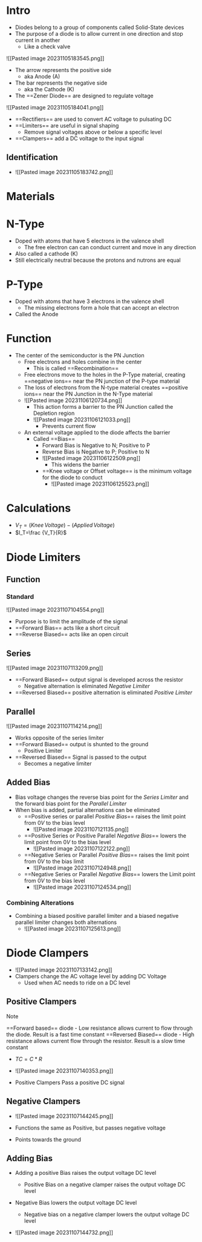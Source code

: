 # Intro

- Diodes belong to a group of components called Solid-State devices
- The purpose of a diode is to allow current in one direction and stop current in another
	- Like a check valve

![[Pasted image 20231105183545.png]] 

- The arrow represents the positive side
	- aka Anode (A)
- The bar represents the negative side
	- aka the Cathode (K)
- The ==Zener Diode== are designed to regulate voltage

![[Pasted image 20231105184041.png]] 
- ==Rectifiers== are used to convert AC voltage to pulsating DC
- ==Limiters== are useful in signal shaping
	- Remove signal voltages above or below a specific level
- ==Clampers== add a DC voltage to the input signal


## Identification

- ![[Pasted image 20231105183742.png]] 

# Materials

# N-Type

- Doped with atoms that have 5 electrons in the valence shell
	- The free electron can can conduct current and move in any direction
- Also called a cathode (K)
- Still electrically neutral because the protons and nutrons are equal

# P-Type

- Doped with atoms that have 3 electrons in the valence shell
	- The missing electrons form a hole that can accept an electron
- Called the Anode

# Function

- The center of the semiconductor is the PN Junction
	- Free electrons and holes combine in the center
		- This is called ==Recombination== 
	- Free electrons move to the holes in the P-Type material, creating ==negative ions== near the PN junction of the P-type material
	- The loss of electrons from the N-type material creates ==positive ions== near the PN Junction in the N-Type material
	- ![[Pasted image 20231106120734.png]] 
		- This action forms a barrier to the PN Junction called the Depletion region
		- ![[Pasted image 20231106121033.png]] 
			- Prevents current flow
	- An external voltage applied to the diode affects the barrier
		- Called ==Bias== 
			- Forward Bias is Negative to N; Positive to P
			- Reverse Bias is Negative to P; Positive to N
			- ![[Pasted image 20231106122509.png]] 
				- This widens the barrier
			- ==Knee voltage or Offset voltage== is the minimum voltage for the diode to conduct
				- ![[Pasted image 20231106125523.png]] 

# Calculations

- $V_T = (Knee \, Voltage)-(Applied \, Voltage)$
- $I_T=\frac {V_T}{R}$ 

# Diode Limiters

## Function
### Standard
![[Pasted image 20231107104554.png]] 

- Purpose is to limit the amplitude of the signal
- ==Forward Bias== acts like a short circuit
- ==Reverse Biased== acts like an open circuit



## Series

![[Pasted image 20231107113209.png]] 

- ==Forward Biased== output signal is developed across the resistor
	- Negative alternation is eliminated *Negative Limiter*
- ==Reversed Biased== positive alternation is eliminated *Positive Limiter*

## Parallel

![[Pasted image 20231107114214.png]] 

- Works opposite of the series limiter
- ==Forward Biased== output is shunted to the ground
	- Positive Limiter
- ==Reversed Biased== Signal is passed to the output
	- Becomes a negative limiter

## Added Bias
- Bias voltage changes the reverse bias point for the *Series Limiter* and the forward bias point for the *Parallel Limiter*
- When bias is added, partial alternations can be eliminated
	- ==Positive series or parallel *Positive Bias*== raises the limit point from $0V$ to the bias level
		- ![[Pasted image 20231107121135.png]] 
	- ==Positive Series or Positive Parallel *Negative Bias*== lowers the limit point from $0V$ to the bias level
		- ![[Pasted image 20231107122122.png]] 
	- ==Negative Series or Parallel *Positive Bias*== raises the limit point from $0V$ to the bias limit
		- ![[Pasted image 20231107124948.png]] 
	- ==Negative Series or Parallel *Negative Bias*== lowers the Limit point from $0V$ to the bias level
		- ![[Pasted image 20231107124534.png]] 

### Combining Alterations

- Combining a biased positive parallel limiter and a biased negative parallel limiter changes both alternations
	- ![[Pasted image 20231107125613.png]] 

# Diode Clampers
- ![[Pasted image 20231107133142.png]] 
- Clampers change the AC voltage level by adding DC Voltage
	- Used when AC needs to ride on a DC level

## Positive Clampers

>[!Note]
>==Forward based== diode - Low resistance allows current to flow through the diode. Result is a fast time constant
>==Reversed Biased== diode - High resistance allows current flow through the resistor. Result is a slow time constant

- $TC=C*R$


- ![[Pasted image 20231107140353.png]] 
- Positive Clampers Pass a positive DC signal

## Negative Clampers

- ![[Pasted image 20231107144245.png]] 

- Functions the same as Positive, but passes negative voltage
- Points towards the ground

## Adding Bias

- Adding a positive Bias raises the output voltage DC level
	- Positive Bias on a negative clamper raises the output voltage DC level
- Negative Bias lowers the output voltage DC level
	- Negative bias on a negative clamper lowers the output voltage DC level

- ![[Pasted image 20231107144732.png]] 
